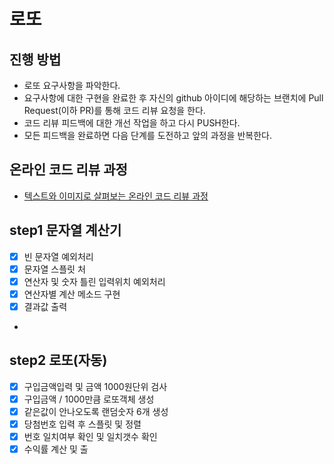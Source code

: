 # 로또
## 진행 방법
* 로또 요구사항을 파악한다.
* 요구사항에 대한 구현을 완료한 후 자신의 github 아이디에 해당하는 브랜치에 Pull Request(이하 PR)를 통해 코드 리뷰 요청을 한다.
* 코드 리뷰 피드백에 대한 개선 작업을 하고 다시 PUSH한다.
* 모든 피드백을 완료하면 다음 단계를 도전하고 앞의 과정을 반복한다.

## 온라인 코드 리뷰 과정
* [텍스트와 이미지로 살펴보는 온라인 코드 리뷰 과정](https://github.com/next-step/nextstep-docs/tree/master/codereview)

## step1 문자열 계산기
- [x] 빈 문자열 예외처리
- [x] 문자열 스플릿 처
- [x] 연산자 및 숫자 틀린 입력위치 예외처리
- [x] 연산자별 계산 메소드 구현
- [x] 결과값 출력
- 
## step2 로또(자동)
- [x] 구입금액입력 및 금액 1000원단위 검사
- [x] 구입금액 / 1000만큼 로또객체 생성
- [x] 같은값이 안나오도록 랜덤숫자 6개 생성
- [x] 당첨번호 입력 후 스플릿 및 정렬
- [x] 번호 일치여부 확인 및 일치갯수 확인
- [x] 수익률 계산 및 출 
